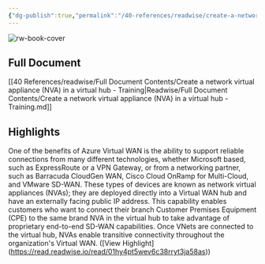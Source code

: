 ```yaml
---
{"dg-publish":true,"permalink":"/40-references/readwise/create-a-network-virtual-appliance-nva-in-a-virtual-hub-training/","tags":["rw/articles"]}
---
```


![rw-book-cover](https://learn.microsoft.com/en-us/media/open-graph-image.png)

## Full Document
[[40 References/readwise/Full Document Contents/Create a network virtual appliance (NVA) in a virtual hub - Training\|Readwise/Full Document Contents/Create a network virtual appliance (NVA) in a virtual hub - Training.md]]

## Highlights
One of the benefits of Azure Virtual WAN is the ability to support reliable connections from many different technologies, whether Microsoft based, such as ExpressRoute or a VPN Gateway, or from a networking partner, such as Barracuda CloudGen WAN, Cisco Cloud OnRamp for Multi-Cloud, and VMware SD-WAN. These types of devices are known as network virtual appliances (NVAs); they are deployed directly into a Virtual WAN hub and have an externally facing public IP address. This capability enables customers who want to connect their branch Customer Premises Equipment (CPE) to the same brand NVA in the virtual hub to take advantage of proprietary end-to-end SD-WAN capabilities. Once VNets are connected to the virtual hub, NVAs enable transitive connectivity throughout the organization's Virtual WAN. ([View Highlight] (https://read.readwise.io/read/01hy4pt5wev6c38rryt3ja58as))


